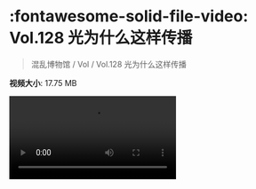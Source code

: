 # :fontawesome-solid-file-video: Vol.128 光为什么这样传播

> 混乱博物馆 / Vol / Vol.128 光为什么这样传播

**视频大小**: 17.75 MB

<div class="video"><video src="https://file.hsyhx.top/archive/混乱博物馆/Vol/128.mp4" controls preload>🤔 您的浏览器不支持 video 标签</video></div>